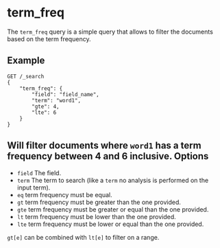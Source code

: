 term_freq
=========

The ```term_freq``` query is a simple query that allows to filter the documents based on the term frequency.

Example
-------

```
GET /_search
{
    "term_freq": {
        "field": "field_name",
        "term": "word1",
        "gte": 4,
        "lte": 6
    }
}
```

Will filter documents where `word1` has a term frequency between 4 and 6 inclusive.
Options
-------

* `field` The field.
* `term` The term to search (like a `term` no analysis is performed on the input term).
* `eq` term frequency must be equal.
* `gt` term frequency must be greater than the one provided.
* `gte` term frequency must be greater or equal than the one provided.
* `lt` term frequency must be lower than the one provided.
* `lte` term frequency must be lower or equal than the one provided.

`gt[e]` can be combined with `lt[e]` to filter on a range.